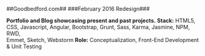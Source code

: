 ##Goodbedford.com##
###February 2016 Redesign###

**Portfolio and Blog showcasing present and past projects.**
**Stack:** HTML5, CSS, Javascript, Angular, Bootstrap, Grunt, Sass, Karma, Jasmine, NPM, RWD,  
           Emmet, Sketch, Webstorm
**Role:** Conceptualization, Front-End Development & Unit Testing 
